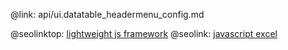 @link: api/ui.datatable_headermenu_config.md

@seolinktop: [lightweight js framework](https://webix.com)
@seolink: [javascript excel](https://webix.com/widget/excel_viewer/)